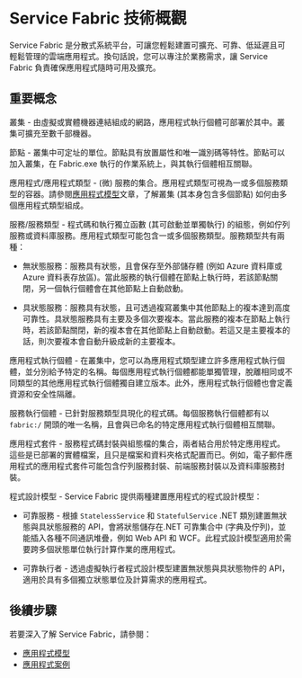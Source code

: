 <properties
   pageTitle="技術概觀"
	description="Service Fabric 技術概觀。討論重要概念與架構概觀"
	services="service-fabric"
	documentationCenter=".net"
	authors="msfussell"
	manager="timlt"
	editor="chackdan;subramar"/>

<tags
   ms.service="service-fabric"
	ms.devlang="dotnet"
	ms.topic="article"
	ms.tgt_pltfrm="NA"
	ms.workload="NA"
	ms.date="08/25/2015"
	ms.author="mfussell"/>

# Service Fabric 技術概觀

Service Fabric 是分散式系統平台，可讓您輕鬆建置可擴充、可靠、低延遲且可輕鬆管理的雲端應用程式。換句話說，您可以專注於業務需求，讓 Service Fabric 負責確保應用程式隨時可用及擴充。

## 重要概念

叢集 - 由虛擬或實體機器連結組成的網路，應用程式執行個體可部署於其中。叢集可擴充至數千部機器。

節點 - 叢集中可定址的單位。節點具有放置屬性和唯一識別碼等特性。節點可以加入叢集，在 Fabric.exe 執行的作業系統上，與其執行個體相互關聯。

應用程式/應用程式類型 - (微) 服務的集合。應用程式類型可視為一或多個服務類型的容器。請參閱[應用程式模型](service-fabric-application-model.md)文章，了解叢集 (其本身包含多個節點) 如何由多個應用程式類型組成。

服務/服務類型 - 程式碼和執行獨立函數 (其可啟動並單獨執行) 的組態，例如佇列服務或資料庫服務。應用程式類型可能包含一或多個服務類型。服務類型共有兩種：

- 無狀態服務：服務具有狀態，且會保存至外部儲存體 (例如 Azure 資料庫或 Azure 資料表存放區)。當此服務的執行個體在節點上執行時，若該節點關閉，另一個執行個體會在其他節點上自動啟動。

- 具狀態服務：服務具有狀態，且可透過複寫叢集中其他節點上的複本達到高度可靠性。具狀態服務具有主要及多個次要複本。當此服務的複本在節點上執行時，若該節點關閉，新的複本會在其他節點上自動啟動。若這又是主要複本的話，則次要複本會自動升級成新的主要複本。

應用程式執行個體 - 在叢集中，您可以為應用程式類型建立許多應用程式執行個體，並分別給予特定的名稱。每個應用程式執行個體都能單獨管理，脫離相同或不同類型的其他應用程式執行個體獨自建立版本。此外，應用程式執行個體也會定義資源和安全性隔離。

服務執行個體 - 已針對服務類型具現化的程式碼。每個服務執行個體都有以 `fabric:/` 開頭的唯一名稱，且會與已命名的特定應用程式執行個體相互關聯。

應用程式套件 - 服務程式碼封裝與組態檔的集合，兩者結合用於特定應用程式。這些是已部署的實體檔案，且只是檔案和資料夾格式配置而已。例如，電子郵件應用程式的應用程式套件可能包含佇列服務封裝、前端服務封裝以及資料庫服務封裝。

程式設計模型 - Service Fabric 提供兩種建置應用程式的程式設計模型：

- 可靠服務 - 根據 `StatelessService` 和 `StatefulService` .NET 類別建置無狀態與具狀態服務的 API，會將狀態儲存在.NET 可靠集合中 (字典及佇列)，並能插入各種不同通訊堆疊，例如 Web API 和 WCF。此程式設計模型適用於需要跨多個狀態單位執行計算作業的應用程式。

- 可靠執行者 - 透過虛擬執行者程式設計模型建置無狀態與具狀態物件的 API，適用於具有多個獨立狀態單位及計算需求的應用程式。

<!--Every topic should have next steps and links to the next logical set of content to keep the customer engaged-->
## 後續步驟
若要深入了解 Service Fabric，請參閱：

- [應用程式模型](service-fabric-application-model.md)
- [應用程式案例](service-fabric-application-scenarios.md)
 

<!---HONumber=August15_HO9-->
